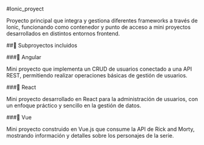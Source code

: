 #Ionic_proyect

Proyecto principal que integra y gestiona diferentes frameworks a través de Ionic, funcionando como contenedor y punto de acceso a mini proyectos desarrollados en distintos entornos frontend.

##🚀 Subproyectos incluidos

###🔹 Angular

Mini proyecto que implementa un CRUD de usuarios conectado a una API REST, permitiendo realizar operaciones básicas de gestión de usuarios.

###🔹 React

Mini proyecto desarrollado en React para la administración de usuarios, con un enfoque práctico y sencillo en la gestión de datos.

###🔹 Vue

Mini proyecto construido en Vue.js que consume la API de Rick and Morty, mostrando información y detalles sobre los personajes de la serie.
